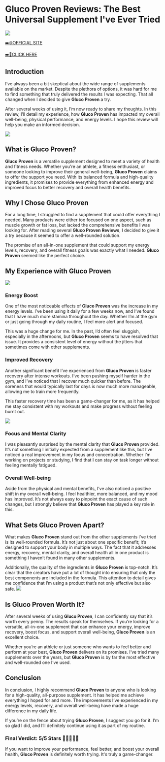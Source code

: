 # Gluco Proven Reviews: The Best Universal Supplement I've Ever Tried

[![](https://static.vecteezy.com/system/resources/thumbnails/019/896/014/small/buy-now-gradient-button-with-cart-symbol-buy-now-illustration-png.png)](https://edetoop.top/lander/sugarpreland-1/glucoproven.html) 

[➡️🌐OFFICIAL SITE](https://edetoop.top/lander/sugarpreland-1/glucoproven.html) 

[➡️🔗CLICK HERE](https://edetoop.top/lander/sugarpreland-1/glucoproven.html) 


## Introduction

I’ve always been a bit skeptical about the wide range of supplements available on the market. Despite the plethora of options, it was hard for me to find something that truly delivered the results I was expecting. That all changed when I decided to give **Gluco Proven** a try.

After several weeks of using it, I’m now ready to share my thoughts. In this review, I’ll detail my experience, how **Gluco Proven** has impacted my overall well-being, physical performance, and energy levels. I hope this review will help you make an informed decision. 

[![](https://wallpapers.com/images/hd/red-order-now-button-udg4jcj4arvn8b0n-2.png)](https://edetoop.top/lander/sugarpreland-1/glucoproven.html)  

## What is Gluco Proven?

**Gluco Proven** is a versatile supplement designed to meet a variety of health and fitness needs. Whether you're an athlete, a fitness enthusiast, or someone looking to improve their general well-being, **Gluco Proven** claims to offer the support you need. With its balanced formula and high-quality ingredients, it promises to provide everything from enhanced energy and improved focus to better recovery and overall health benefits.

## Why I Chose Gluco Proven

For a long time, I struggled to find a supplement that could offer everything I needed. Many products were either too focused on one aspect, such as muscle growth or fat loss, but lacked the comprehensive benefits I was looking for. After reading several **Gluco Proven Reviews**, I decided to give it a try because it seemed to offer a well-rounded solution.

The promise of an all-in-one supplement that could support my energy levels, recovery, and overall fitness goals was exactly what I needed. **Gluco Proven** seemed like the perfect choice.

## My Experience with Gluco Proven

[![](https://static.vecteezy.com/system/resources/thumbnails/019/896/014/small/buy-now-gradient-button-with-cart-symbol-buy-now-illustration-png.png)](https://edetoop.top/lander/sugarpreland-1/glucoproven.html)

### Energy Boost

One of the most noticeable effects of **Gluco Proven** was the increase in my energy levels. I’ve been using it daily for a few weeks now, and I’ve found that I have much more stamina throughout the day. Whether I’m at the gym or just going through my daily routine, I feel more alert and focused.

This was a huge change for me. In the past, I’d often feel sluggish, especially in the afternoons, but **Gluco Proven** seems to have resolved that issue. It provides a consistent level of energy without the jitters that sometimes come with other supplements.

### Improved Recovery

Another significant benefit I’ve experienced from **Gluco Proven** is faster recovery after intense workouts. I’ve been pushing myself harder in the gym, and I’ve noticed that I recover much quicker than before. The soreness that would typically last for days is now much more manageable, allowing me to train more frequently.

This faster recovery time has been a game-changer for me, as it has helped me stay consistent with my workouts and make progress without feeling burnt out.

[![](https://wallpapers.com/images/hd/red-order-now-button-udg4jcj4arvn8b0n-2.png)](https://edetoop.top/lander/sugarpreland-1/glucoproven.html)  

### Focus and Mental Clarity

I was pleasantly surprised by the mental clarity that **Gluco Proven** provided. It’s not something I initially expected from a supplement like this, but I’ve noticed a real improvement in my focus and concentration. Whether I’m working on projects or studying, I find that I can stay on task longer without feeling mentally fatigued.

### Overall Well-being

Aside from the physical and mental benefits, I’ve also noticed a positive shift in my overall well-being. I feel healthier, more balanced, and my mood has improved. It’s not always easy to pinpoint the exact cause of such changes, but I strongly believe that **Gluco Proven** has played a key role in this.

## What Sets Gluco Proven Apart?

What makes **Gluco Proven** stand out from the other supplements I’ve tried is its well-rounded formula. It’s not just about one specific benefit; it’s designed to support your body in multiple ways. The fact that it addresses energy, recovery, mental clarity, and overall health all in one product is something I haven’t found in many other supplements.

Additionally, the quality of the ingredients in **Gluco Proven** is top-notch. It’s clear that the creators have put a lot of thought into ensuring that only the best components are included in the formula. This attention to detail gives me confidence that I’m using a product that’s not only effective but also safe.
[![](https://static.vecteezy.com/system/resources/thumbnails/019/896/014/small/buy-now-gradient-button-with-cart-symbol-buy-now-illustration-png.png)](https://edetoop.top/lander/sugarpreland-1/glucoproven.html)
## Is Gluco Proven Worth It?

After several weeks of using **Gluco Proven**, I can confidently say that it’s worth every penny. The results speak for themselves. If you’re looking for a versatile, all-in-one supplement that can enhance your energy, improve recovery, boost focus, and support overall well-being, **Gluco Proven** is an excellent choice.

Whether you’re an athlete or just someone who wants to feel better and perform at your best, **Gluco Proven** delivers on its promises. I’ve tried many supplements over the years, but **Gluco Proven** is by far the most effective and well-rounded one I’ve used.

## Conclusion

In conclusion, I highly recommend **Gluco Proven** to anyone who is looking for a high-quality, all-purpose supplement. It has helped me achieve everything I hoped for and more. The improvements I’ve experienced in my energy levels, recovery, and overall well-being have made a huge difference in my daily life.

If you’re on the fence about trying **Gluco Proven**, I suggest you go for it. I’m so glad I did, and I’ll definitely continue using it as part of my routine.

### Final Verdict: 5/5 Stars 🌟🌟🌟🌟🌟

If you want to improve your performance, feel better, and boost your overall health, **Gluco Proven** is definitely worth trying. It's truly a game-changer.
